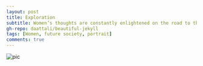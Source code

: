 ```yaml
---
layout: post
title: Exploration
subtitle: Women’s thoughts are constantly enlightened on the road to the future
gh-repo: daattali/beautiful-jekyll
tags: [Women, future society, portrait]
comments: true
---
```


![pic](https://jinan789.github.io/assets/img/5.png)
